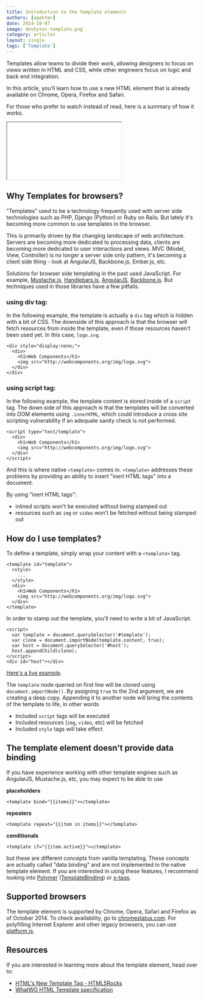 ```yaml
---
title: Introduction to the template elements
authors: [agektmr]
date: 2014-10-07
image: devbytes-template.png
category: articles
layout: single
tags: ['Template']
---
```


Templates allow teams to divide their work, allowing designers to focus on views
written in HTML and CSS, while other engineers focus on logic and back end
integration.

In this article, you'll learn how to use a new HTML element that is already
available on Chrome, Opera, Firefox and Safari.

<!-- Read more -->

For those who prefer to watch instead of read, here is a summary of how it works.

<div class="video-wrap">
  <iframe src="//www.youtube.com/embed/qC5xK6H0GlQ"></iframe>
</div>

## Why Templates for browsers?

"Templates" used to be a technology frequently used with server side technologies
such as PHP, Django (Python) or Ruby on Rails. But lately it's becoming more
common to use templates in the browser.
  
This is primarily driven by the changing landscape of web architecture. Servers
are becoming more dedicated to processing data, clients are becoming more
dedicated to user interactions and views. MVC (Model, View, Controller) is no
longer a server side only pattern, it's becoming a client side thing - look at
AngularJS, Backbone.js, Ember.js, etc.
  
Solutions for browser side templating in the past used JavaScript. For example,
[Mustache.js](http://mustache.github.io/),
[Handlebars.js](http://handlebarsjs.com/), [AngularJS](https://angularjs.org/),
[Backbone.js](http://backbonejs.org/). But techniques used in those libraries
have a few pitfalls.

### using div tag:

In the following example, the template is actually a `div` tag which is hidden with
a bit of CSS. The downside of this approach is that the browser will fetch
resources from inside the template, even if those resources haven't been used
yet. In this case, `logo.svg`.
  
    <div style="display:none;">
      <div>
        <h1>Web Components</h1>
        <img src="http://webcomponents.org/img/logo.svg">
      </div>
    </div>

### using script tag:

In the following example, the template content is stored inside of a `script` tag.
The down side of this approach is that the templates will be converted into DOM
elements   using `.innerHTML`, which could introduce a cross site scripting
vulnerability if an adequate sanity check is not performed.
  
    <script type="text/template">
      <div>
        <h1>Web Components</h1>
        <img src="http://webcomponents.org/img/logo.svg">
      </div>
    </script>
  
And this is where native `<template>` comes in. `<template>` addresses
these problems by providing an ability to insert "inert HTML tags" into a
document.
  
By using "inert HTML tags":  

* inlined scripts won't be executed without being stamped out
* resources such as `img` or `video` won't be fetched without being stamped out

## How do I use templates?
To define a template, simply wrap your content with a `<template>` tag.  
  
    <template id="template">
      <style>
        ...
      </style>
      <div>
        <h1>Web Components</h1>
        <img src="http://webcomponents.org/img/logo.svg">
      </div>
    </template>
  
In order to stamp out the template, you'll need to write a bit of JavaScript.  

    <script>
      var template = document.querySelector('#template');
      var clone = document.importNode(template.content, true);
      var host = document.querySelector('#host');
      host.appendChild(clone);
    </script>
    <div id="host"></div>
  
[Here's a live example](http://jsbin.com/qaxiw/6/edit).  
  
The `template` node queried on first line will be cloned using
`document.importNode()`. By assigning `true` to the 2nd argument, we are
creating a deep copy. Appending it to another node will bring the contents of
the template to life, in other words

* Included `script` tags will be executed
* Included resources (`img`, `video`, etc) will be fetched
* Included `style` tags will take effect

## The template element doesn't provide data binding

If you have experience working with other template engines such as AngularJS,
Mustache.js, etc, you may expect to be able to use
  
**placeholders**

    <template bind="{{items}}"></template>
  
**repeaters**

    <template repeat="{{item in items}}"></template>
  
**conditionals**

    <template if="{{item.active}}"></template>
  
but these are different concepts from vanilla templating. These concepts are
actually called "data binding" and are not implemented in the native template
element. If you are interested in using these features, I recommend looking into
[Polymer](http://www.polymer-project.org/)
([TemplateBinding](https://github.com/Polymer/TemplateBinding)) or
[x-tags](http://www.x-tags.org/).

## Supported browsers

The template element is supported by Chrome, Opera, Safari and Firefox as of
October 2014. To check availability, go to
[chromestatus.com](https://www.chromestatus.com/features/5207287069147136). For
polyfilling Internet Explorer and other legacy browsers, you can use
[platform.js](https://github.com/polymer/platform).

## Resources
If you are interested in learning more about the template element, head over to:  

* [HTML's New Template Tag - HTML5Rocks](http://www.html5rocks.com/tutorials/webcomponents/template/)
* [WhatWG HTML Template specification](http://www.whatwg.org/specs/web-apps/current-work/multipage/scripting-1.html#the-template-element)
